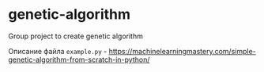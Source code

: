 # genetic-algorithm
Group project to create genetic algorithm

Описание файла `example.py` - https://machinelearningmastery.com/simple-genetic-algorithm-from-scratch-in-python/
